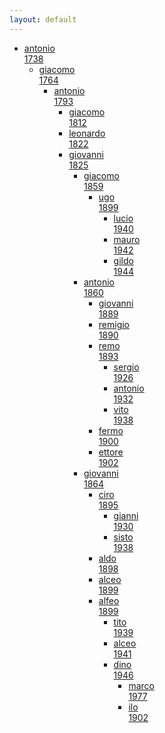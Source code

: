 ```yaml
---
layout: default
---
```


<!--
Family tree
-->

<div class="tree">
<ul>
    <li><a href="https://it.wikipedia.org/wiki/Pesariis">antonio <br> 1738 </a>
		<ul>
		    <li><a href="#">giacomo <br> 1764 </a> 
        <ul>
             <li><a href="#">antonio <br> 1793 </a> 
             <ul>
                  <li><a href="#">giacomo <br> 1812 </a> </li>
  			          <li><a href="#">leonardo <br> 1822 </a> </li>
                  <li><a href="#"> giovanni <br> 1825 </a>
                  <ul>
                      <li><a href="#">giacomo <br> 1859 </a> 
                      <ul>
                           <li><a href="#">ugo <br> 1899 </a> 
                           <ul>
                                <li><a href="#">lucio <br> 1940 </a> </li>
    		                        <li><a href="#">mauro <br> 1942 </a> </li>
                                <li><a href="#"> gildo <br> 1944 </a> 
                           </li>
                           </ul>
                      </li>
                      </ul>
    		              <li><a href="#">antonio <br> 1860 </a> 
      	              <ul>   
                           <li><a href="#">giovanni <br> 1889 </a> </li>
                           <li><a href="#">remigio <br> 1890 </a> </li>
                           <li><a href="#">remo <br> 1893 </a> 
                            <ul>
                                <li><a href="#">sergio <br> 1926 </a> </li>
      	                        <li><a href="#">antonio <br> 1932 </a> </li>
                                <li><a href="#"> vito <br> 1938 </a>
                           </li>
                           </ul>
                           <li><a href="http://it.wikipedia.org/wiki/Fermo_Solari">fermo <br> 1900 </a> </li>
                           <li><a href="#">ettore <br> 1902 </a> </li>
    		              </li>
                      </ul>
                      <li><a href="#">giovanni <br> 1864 </a>
                           <ul>   
                           <li> <a href="#">ciro <br> 1895 </a> 
                            <ul> 
                                <li><a href="#">gianni <br> 1930 </a> </li>
                                <li><a href="#">sisto <br> 1938 </a> 
      	                   </li>
                           </ul>
                           <li><a href="#">aldo <br> 1898 </a> </li>
                           <li><a href="#">alceo <br> 1899 </a> </li>
                           <li><a href="#">alfeo <br> 1899 </a> 
                           <ul> 
                           <li><a href="http://it.wikipedia.org/wiki/Tito_Solari_Capellari">tito <br> 1939 </a> </li>
                                <li><a href="#">alceo <br> 1941 </a> </li>
                                <li><a href="#">dino <br> 1946 </a> 
                                		<ul>
		    <li><a href="#">marco<br> 1977 </a> 
        <ul>
                           </li>
                           </ul>
                           <li><a href="#">ilo <br> 1902 </a> </li>


